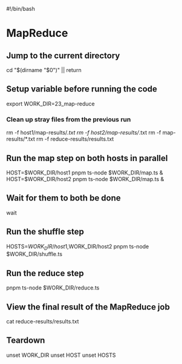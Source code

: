 #!/bin/bash

# MapReduce

## Jump to the current directory

cd "$(dirname "$0")" || return

## Setup variable before running the code

export WORK_DIR=23_map-reduce

### Clean up stray files from the previous run

rm -f host1/map-results/*.txt
rm -f host2/map-results/*.txt
rm -f map-results/*.txt
rm -f reduce-results/results.txt

## Run the map step on both hosts in parallel

HOST=$WORK_DIR/host1 pnpm ts-node $WORK_DIR/map.ts &
HOST=$WORK_DIR/host2 pnpm ts-node $WORK_DIR/map.ts &

## Wait for them to both be done

wait

## Run the shuffle step

HOSTS=$WORK_DIR/host1,$WORK_DIR/host2 pnpm ts-node $WORK_DIR/shuffle.ts

## Run the reduce step

pnpm ts-node $WORK_DIR/reduce.ts

## View the final result of the MapReduce job

cat reduce-results/results.txt

## Teardown

unset WORK_DIR
unset HOST
unset HOSTS
